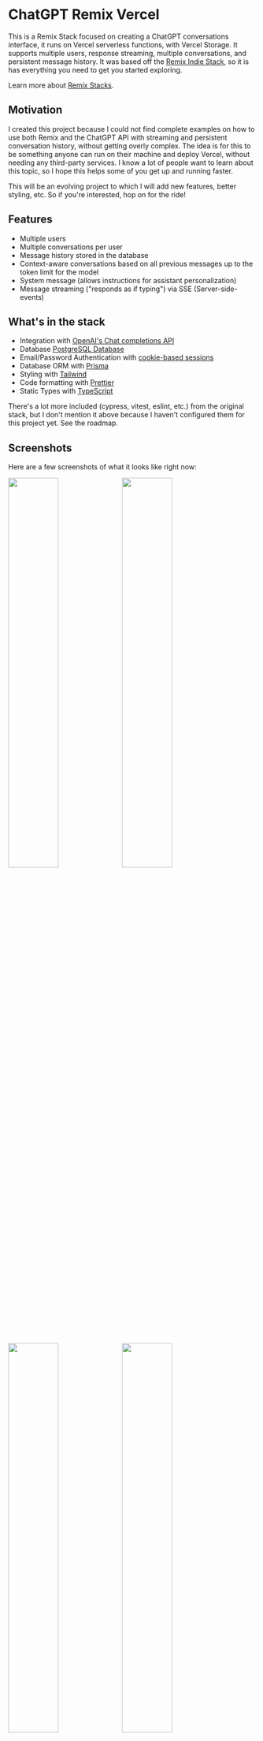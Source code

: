 # ChatGPT Remix Vercel

This is a Remix Stack focused on creating a ChatGPT conversations interface, it runs on Vercel serverless functions, with Vercel Storage. It supports multiple users, response streaming, multiple conversations, and persistent message history. It was based off the [Remix Indie Stack](https://github.com/remix-run/indie-stack), so it is has everything you need to get you started exploring.

Learn more about [Remix Stacks](https://remix.run/stacks).

## Motivation

I created this project because I could not find complete examples on how to use both Remix and the ChatGPT API with streaming and persistent conversation history, without getting overly complex. The idea is for this to be something anyone can run on their machine and deploy Vercel, without needing any third-party services. I know a lot of people want to learn about this topic, so I hope this helps some of you get up and running faster.

This will be an evolving project to which I will add new features, better styling, etc. So if you're interested, hop on for the ride!

## Features

- Multiple users
- Multiple conversations per user
- Message history stored in the database
- Context-aware conversations based on all previous messages up to the token limit for the model
- System message (allows instructions for assistant personalization)
- Message streaming ("responds as if typing") via SSE (Server-side-events)

## What's in the stack

- Integration with [OpenAI's Chat completions API](https://platform.openai.com/docs/guides/chat)
- Database [PostgreSQL Database](https://www.postgresql.org/)
- Email/Password Authentication with [cookie-based sessions](https://remix.run/utils/sessions#md-createcookiesessionstorage)
- Database ORM with [Prisma](https://prisma.io)
- Styling with [Tailwind](https://tailwindcss.com/)
- Code formatting with [Prettier](https://prettier.io)
- Static Types with [TypeScript](https://typescriptlang.org)

There's a lot more included (cypress, vitest, eslint, etc.) from the original stack, but I don't mention it above because I haven't configured them for this project yet. See the roadmap.

## Screenshots

Here are a few screenshots of what it looks like right now:

<p float="left">
  <img src="https://perezcarreno.com/wp-content/uploads/2023/03/chatgpt-remix-1.png" width="45%" />
  <img src="https://perezcarreno.com/wp-content/uploads/2023/03/chatgpt-remix-2.png" width="45%" />
  <img src="https://perezcarreno.com/wp-content/uploads/2023/03/chatgpt-remix-3.png" width="45%" />
  <img src="https://perezcarreno.com/wp-content/uploads/2023/03/chatgpt-remix-4.png" width="45%" />
</p>

## Development

- Get a free API key at [OpenAI](https://platform.openai.com/account/api-keys)

- Install dependencies

  ```sh
  npm install
  ```

- Initialize the project

  ```sh
  npx remix init
  ```

- Initialize git and push to a new Github repository (or create a fork)

- Create a new Vercel project by importing your new repository.

- Add your own OpenAI API Key and a Session Secret to your Vercel Environment variables when deploying for the first time.

  ```sh
  SESSION_SECRET="super-duper-s3cret"
  OPENAI_API_KEY=sk-XXXXXXXXXXXXXXXXXXXX
  ```

- Go to the Storage tab in your Vercel project, and add PostgreSQL Storage (new feature).

- In your Vercel project settings, go to "Environment Variables" and create a new variable called 'POSTGRES_PRISMA_URL_NO_TIMEOUT'. Copy the contents of 'POSTGRES_PRISMA_URL' and remove the ending '&connect_timeout=15'. For some reason, it doesn't work with it at the moment.

- Copy .env.example to .env and add your environment variables from your Vercel project.

  ```sh
  SESSION_SECRET="super-duper-s3cret"
  OPENAI_API_KEY=sk-XXXXXXXXXXXXXXXXXXXX
  POSTGRES_URL="XXXXXX"
  POSTGRES_URL_NON_POOLING="XXXXXX"
  POSTGRES_PRISMA_URL_NO_TIMEOUT="XXXXXX"
  POSTGRES_USER="XXXXXX"
  POSTGRES_HOST="XXXXXX"
  POSTGRES_PASSWORD="XXXXXX"
  POSTGRES_DATABASE="XXXXXX"
  ```

- Initial setup:

  ```sh
  npm run setup
  ```

- Start dev server:

  ```sh
  npm run dev
  ```

This starts your app in development mode, rebuilding assets on file changes.

The database seed script creates a new user with some data you can use to get started:

- Email: `test@account.com`
- Password: `1q2w3e4r`

### Relevant code:

This is a basic implementation of a ChatGPT conversations interface, but it's a good example of how you can build a full stack app with Prisma and Remix. The main functionality is creating users, logging in and out, and creating and deleting conversations that interact with the ChatGPT API. You can change the system message to have it follow your desired personality.

- creating users, and logging in and out [./app/models/user.server.ts](./app/models/user.server.ts)
- user sessions, and verifying them [./app/session.server.ts](./app/session.server.ts)
- creating, and deleting conversations [./app/models/conversation.server.ts](./app/models/conversation.server.ts)
- creating, and deleting messages [./app/models/message.server.ts](./app/models/message.server.ts)
- show messages inside a conversation and create new messages [./app/conversations/conversationId.tsx](./app/conversations/conversationId.tsx)
- interact with the ChatGPT API [./app/routes/completion.tsx](./app/routes/completion.tsx)

## Deployment

- Push to your main Github branch. Vercel should deploy automatically.

## Roadmap

- [x] Integrate streaming responses from the ChatGPT API
- [x] Keep persistent message history for each user and conversation in the database
- [x] Support for Vercel PostgreSQL Storage
- [ ] Step-by-step README
- [ ] Styling enhancements
- [ ] Mobile drawer sidebar
- [ ] Support for GPT4
- [ ] Authentication via Clerk
- [ ] System message UI
- [ ] Support for embeddings
- [ ] Support for other authentication methods
- [ ] Include unit tests

### Type Checking

This project uses TypeScript. It's recommended to get TypeScript set up for your editor to get a really great in-editor experience with type checking and auto-complete. To run type checking across the whole project, run `npm run typecheck`.

### Formatting

We use [Prettier](https://prettier.io/) for auto-formatting in this project. It's recommended to install an editor plugin (like the [VSCode Prettier plugin](https://marketplace.visualstudio.com/items?itemName=esbenp.prettier-vscode)) to get auto-formatting on save. There's also a `npm run format` script you can run to format all files in the project.

## License

Distributed under the MIT License. See `LICENSE.txt` for more information.

## Contact

Armando J. Perez-Carreno - [@perezcarreno](https://twitter.com/perezcarreno)

Project Link: [https://github.com/perezcarreno/chatgpt-remix](https://github.com/perezcarreno/chatgpt-remix)

## Acknowledgments

A huge shoutout to these wonderful people and teams, without which none of this could be possible.

- [Remix](https://github.com/remix-run)
- [OpenAI](https://github.com/openai)
- [Vercel](https://vercel.com)
- [Joel (waylaidwanderer)](https://github.com/waylaidwanderer/node-chatgpt-api)
- [Travis Fischer](https://github.com/transitive-bullshit)
- [Sergio Xalambri](https://github.com/sergiodxa)

